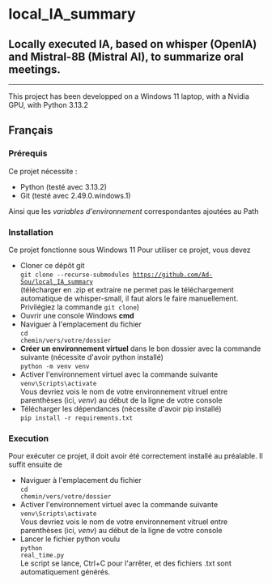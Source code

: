# local_IA_summary
Locally executed IA, based on whisper (OpenIA) and Mistral-8B (Mistral AI), to summarize oral meetings.  
---
___
This project has been developped on a Windows 11 laptop, with a Nvidia GPU, with Python 3.13.2

## Français
### Prérequis
Ce projet nécessite : 
- Python (testé avec 3.13.2)<br>
- Git (testé avec 2.49.0.windows.1)<br>

Ainsi que les *variables d'environnement* correspondantes ajoutées au Path 
### Installation
Ce projet fonctionne sous Windows 11
Pour utiliser ce projet, vous devez 
- Cloner ce dépôt git 
<br><code>git clone --recurse-submodules https://github.com/Ad-Sou/local_IA_summary</code><br>
(télécharger en .zip et extraire ne permet pas le téléchargement automatique de whisper-small, il faut alors le faire manuellement. Privilégiez la commande <code>git clone</code>)
- Ouvrir une console Windows **cmd**
- Naviguer à l'emplacement du fichier
<br><code>cd chemin/vers/votre/dossier</code><br>
- **Créer un environnement virtuel** dans le bon dossier avec la commande suivante (nécessite d'avoir python installé) 
<br><code>python -m venv venv</code><br> 
- Activer l'environnement virtuel avec la commande suivante
<br><code>venv\Scripts\activate</code><br>
Vous devriez vois le nom de votre environnement vitruel entre parenthèses (ici, *venv*) au début de la ligne de votre console
- Télécharger les dépendances (nécessite d'avoir pip installé)
<br><code>pip install -r requirements.txt</code><br>

### Execution
Pour exécuter ce projet, il doit avoir été correctement installé au préalable. Il suffit ensuite de 
- Naviguer à l'emplacement du fichier
<br><code>cd chemin/vers/votre/dossier</code><br>
- Activer l'environnement virtuel avec la commande suivante
<br><code>venv\Scripts\activate</code><br>
Vous devriez vois le nom de votre environnement vitruel entre parenthèses (ici, *venv*) au début de la ligne de votre console
- Lancer le fichier python voulu
<br><code>python real_time.py</code><br>
Le script se lance, Ctrl+C pour l'arrêter, et des fichiers .txt sont automatiquement générés. 